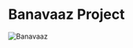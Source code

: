 # Banavaaz Project

![Banavaaz](https://user-images.githubusercontent.com/94635696/190136948-29b8910e-f358-4bfa-9002-5b53a3c9932a.png)
